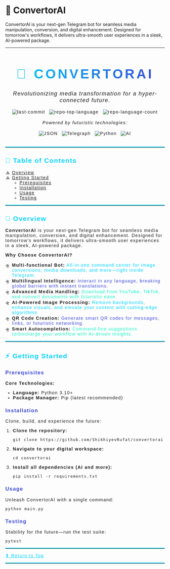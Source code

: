 # 🚀 ConvertorAI

ConvertorAI is your next-gen Telegram bot for seamless media manipulation, conversion, and digital enhancement. Designed for tomorrow's workflows, it delivers ultra-smooth user experiences in a sleek, AI-powered package.

---

<div id="top" style="font-family:'Orbitron',sans-serif;letter-spacing:1.5px;">

<div align="center" style="text-align:center;">
<h1 style="font-size:3em;letter-spacing:0.15em;background: linear-gradient(90deg,#00d2ff,#3a47d5);-webkit-background-clip: text;-webkit-text-fill-color: transparent;">🚀 CONVERTORAI</h1>
<p><em style="font-size:1.25em;">Revolutionizing media transformation for a hyper-connected future.</em></p>

<img alt="last-commit" src="https://img.shields.io/github/last-commit/ShikhiyevRufat/convertorai?style=flat&logo=git&logoColor=white&color=0ff2c3" class="inline-block mx-1" style="margin: 4px;">
<img alt="repo-top-language" src="https://img.shields.io/github/languages/top/ShikhiyevRufat/convertorai?style=flat&color=0ff2c3" class="inline-block mx-1" style="margin: 4px;">
<img alt="repo-language-count" src="https://img.shields.io/github/languages/count/ShikhiyevRufat/convertorai?style=flat&color=0ff2c3" class="inline-block mx-1" style="margin: 4px;">
<p><em>Powered by futuristic technologies:</em></p>
<img alt="JSON" src="https://img.shields.io/badge/JSON-232526.svg?style=flat&logo=JSON&logoColor=white" class="inline-block mx-1" style="margin: 4px;">
<img alt="Telegraph" src="https://img.shields.io/badge/Telegraph-232526.svg?style=flat&logo=Telegraph&logoColor=white" class="inline-block mx-1" style="margin: 4px;">
<img alt="Python" src="https://img.shields.io/badge/Python-00d2ff.svg?style=flat&logo=Python&logoColor=white" class="inline-block mx-1" style="margin: 4px;">
<img alt="AI" src="https://img.shields.io/badge/AI-Powered-3a47d5.svg?style=flat&logo=OpenAI&logoColor=white" class="inline-block mx-1" style="margin: 4px;">
</div>
<br>
<hr style="border-top:2px solid #00d2ff;">
<h2 style="color:#00d2ff;">🧭 Table of Contents</h2>
<ul style="list-style-type: '⟁ ';padding-left:1.5em;">
<li><a href="#overview">Overview</a></li>
<li><a href="#getting-started">Getting Started</a>
  <ul>
    <li><a href="#prerequisites">Prerequisites</a></li>
    <li><a href="#installation">Installation</a></li>
    <li><a href="#usage">Usage</a></li>
    <li><a href="#testing">Testing</a></li>
  </ul>
</li>
</ul>
<hr style="border-top:2px solid #00d2ff;">
<h2 id="overview" style="color:#00d2ff;">🌌 Overview</h2>
<p>
<b>ConvertorAI</b> is your next-gen Telegram bot for seamless media manipulation, conversion, and digital enhancement. Designed for tomorrow's workflows, it delivers ultra-smooth user experiences in a sleek, AI-powered package.
</p>
<p><strong>Why Choose ConvertorAI?</strong></p>
<ul style="list-style-type: '🛸 ';padding-left:1.5em;">
<li><b>Multi-functional Bot:</b> <span style="color:#00d2ff;">All-in-one command center for image conversions, media downloads, and more—right inside Telegram.</span></li>
<li><b>Multilingual Intelligence:</b> <span style="color:#3a47d5;">Interact in any language, breaking global barriers with instant translations.</span></li>
<li><b>Advanced Media Handling:</b> <span style="color:#0ff2c3;">Download from YouTube, TikTok, and convert documents with futuristic ease.</span></li>
<li><b>AI-Powered Image Processing:</b> <span style="color:#00d2ff;">Remove backgrounds, enhance visuals, and elevate your content with cutting-edge algorithms.</span></li>
<li><b>QR Code Creation:</b> <span style="color:#3a47d5;">Generate smart QR codes for messages, links, or futuristic networking.</span></li>
<li><b>Smart Autocompletion:</b> <span style="color:#0ff2c3;">Command-line suggestions turbocharge your workflow with AI-driven insights.</span></li>
</ul>
<hr style="border-top:2px solid #00d2ff;">
<h2 id="getting-started" style="color:#00d2ff;">⚡ Getting Started</h2>
<h3 id="prerequisites" style="color:#3a47d5;">Prerequisites</h3>
<p>
<b>Core Technologies:</b>
</p>
<ul>
  <li><b>Language:</b> Python 3.10+</li>
  <li><b>Package Manager:</b> Pip (latest recommended)</li>
</ul>
<h3 id="installation" style="color:#3a47d5;">Installation</h3>
<p>Clone, build, and experience the future:</p>
<ol>
<li>
<p><b>Clone the repository:</b></p>
<pre><code class="language-sh">git clone https://github.com/ShikhiyevRufat/convertorai</code></pre>
</li>
<li>
<p><b>Navigate to your digital workspace:</b></p>
<pre><code class="language-sh">cd convertorai</code></pre>
</li>
<li>
<p><b>Install all dependencies (AI and more):</b></p>
<pre><code class="language-sh">pip install -r requirements.txt</code></pre>
</li>
</ol>

<h3 id="usage" style="color:#3a47d5;">Usage</h3>
<p>Unleash ConvertorAI with a single command:</p>
<pre><code class="language-sh">python main.py</code></pre>

<h3 id="testing" style="color:#3a47d5;">Testing</h3>
<p>Stability for the future—run the test suite:</p>
<pre><code class="language-sh">pytest</code></pre>
<hr style="border-top:2px solid #00d2ff;">

<div align="left"><a href="#top" style="color:#00d2ff;">⬆ Return to Top</a></div>
<hr style="border-top:2px solid #00d2ff;">
</div>
